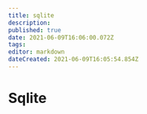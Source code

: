 ```yaml
---
title: sqlite
description: 
published: true
date: 2021-06-09T16:06:00.072Z
tags: 
editor: markdown
dateCreated: 2021-06-09T16:05:54.854Z
---
```


# Sqlite
